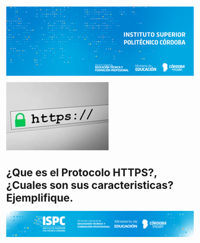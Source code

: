 ![Banner](/assets/BannerISPC.png)

![HTTPS](/assets/Protocolo%20HTTPS.jpg)
# ¿Que es el Protocolo HTTPS?, ¿Cuales son sus caracteristicas? Ejemplifique.


![Final](/assets/Curso%20ISPC%20final.png)